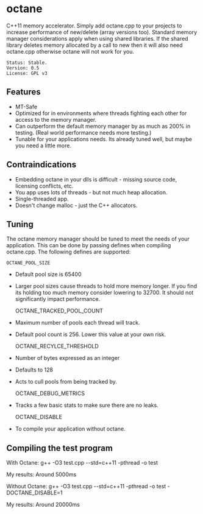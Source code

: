 # octane

C++11 memory accelerator. Simply add octane.cpp to your projects to increase performance of new/delete (array versions too). Standard memory manager considerations apply when using shared libraries. If the shared library deletes memory allocated by a call to new then it will also need octane.cpp otherwise octane will not work for you.

	Status: Stable.
	Version: 0.5
	License: GPL v3

## Features

* MT-Safe
* Optimized for in environments where threads fighting each other for access to the memory manager.
* Can outperform the default memory manager by as much as 200% in testing. (Real world performance needs more testing.)
* Tunable for your applications needs. Its already tuned well, but maybe you need a little more.

## Contraindications

* Embedding octane in your dlls is difficult - missing source code, licensing conflicts, etc.
* You app uses lots of threads - but not much heap allocation.
* Single-threaded app.
* Doesn't change malloc - just the C++ allocators.

## Tuning

The octane memory manager should be tuned to meet the needs of your application. This can be done by passing defines when compiling octane.cpp. The following defines are supported:

	OCTANE_POOL_SIZE

* Default pool size is 65400
* Larger pool sizes cause threads to hold more memory longer. If you find its holding too much memory consider lowering to 32700. It should not significantly impact performance. 
	
	OCTANE_TRACKED_POOL_COUNT

* Maximum number of pools each thread will track.
* Default pool count is 256. Lower this value at your own risk. 

	OCTANE_RECYLCE_THRESHOLD
 
* Number of bytes expressed as an integer
* Defaults to 128
* Acts to cull pools from being tracked by.

	OCTANE_DEBUG_METRICS
	
* Tracks a few basic stats to make sure there are no leaks.
	
	OCTANE_DISABLE
	
* To compile your application without octane.
	
## Compiling the test program

With Octane:
	g++ -O3 test.cpp --std=c++11 -pthread -o test
	
My results: Around 5000ms

Without Octane:
	g++ -O3 test.cpp --std=c++11 -pthread -o test -DOCTANE_DISABLE=1

My results: Around 20000ms

